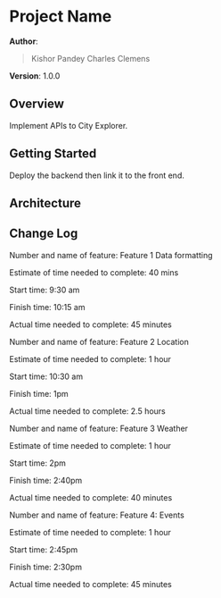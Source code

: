 # Project Name

**Author**: 
> Kishor Pandey
> Charles Clemens

**Version**: 1.0.0 

## Overview
Implement APIs to City Explorer.

## Getting Started
Deploy the backend then link it to the front end.

## Architecture


## Change Log

Number and name of feature: Feature 1 Data formatting

Estimate of time needed to complete: 40 mins

Start time: 9:30 am

Finish time: 10:15 am

Actual time needed to complete: 45 minutes


Number and name of feature: Feature 2 Location

Estimate of time needed to complete: 1 hour

Start time: 10:30 am

Finish time: 1pm

Actual time needed to complete: 2.5 hours


Number and name of feature: Feature 3 Weather

Estimate of time needed to complete: 1 hour

Start time: 2pm

Finish time: 2:40pm

Actual time needed to complete: 40 minutes


Number and name of feature: Feature 4: Events

Estimate of time needed to complete: 1 hour

Start time: 2:45pm

Finish time: 2:30pm

Actual time needed to complete: 45 minutes
